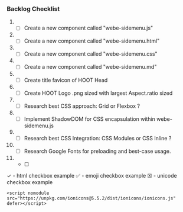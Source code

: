 <!--@ ::::::::: Side Menu  Web  Component :::::::::: -->
<!--~ :::::::::: 2022_01_24 ^ 12:25:00 :::::::::: -->

<!--  -->
<!--  -->

### Backlog Checklist

1.  -   [ ] Create a new component called "webe-sidemenu.js"
2.  -   [ ] Create a new component called "webe-sidemenu.html"
3.  -   [ ] Create a new component called "webe-sidemenu.css"
4.  -   [ ] Create a new component called "webe-sidemenu.md"
5.  -   [ ] Create title favicon of HOOT Head
6.  -   [ ] Create HOOT Logo .png sized with largest Aspect.ratio sized
7.  -   [ ] Research best CSS approach: Grid or Flexbox ?
8.  -   [ ] Implement ShadowDOM for CSS encapsulation within webe-sidemenu.js
9.  -   [ ] Research best CSS Integration: CSS Modules or CSS Inline ?
10. -   [ ] Research Google Fonts for preloading and best-case usage.
11. -   [ ]

&check; - html checkbox example
:white_check_mark: - emoji checkbox example
&#9746; - unicode checkbox example

 <script type="module" src="https://unpkg.com/ionicons@5.5.2/dist/ionicons/ionicons.esm.js" defer></script>

    <script nomodule src="https://unpkg.com/ionicons@5.5.2/dist/ionicons/ionicons.js" defer></script>
